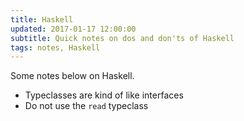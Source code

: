 ```yaml
---
title: Haskell
updated: 2017-01-17 12:00:00
subtitle: Quick notes on dos and don'ts of Haskell
tags: notes, Haskell
---
```


Some notes below on Haskell.

* Typeclasses are kind of like interfaces
* Do not use the `read` typeclass
